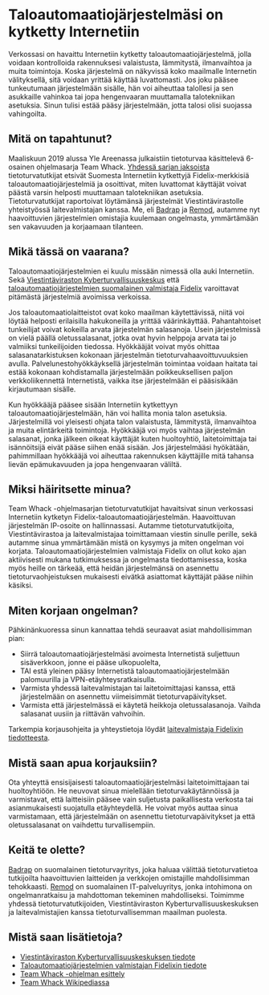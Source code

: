 # Taloautomaatiojärjestelmäsi on kytketty Internetiin

Verkossasi on havaittu Internetiin kytketty taloautomaatiojärjestelmä, jolla voidaan kontrolloida rakennuksesi valaistusta, lämmitystä, ilmanvaihtoa ja muita toimintoja. Koska järjestelmä on näkyvissä koko maailmalle Internetin välityksellä, sitä voidaan yrittää käyttää luvattomasti. Jos joku pääsee tunkeutumaan järjestelmään sisälle, hän voi aiheuttaa talollesi ja sen asukkaille vahinkoa tai jopa hengenvaaran muuttamalla talotekniikan asetuksia. Sinun tulisi estää pääsy järjestelmään, jotta talosi olisi suojassa vahingoilta. 

## Mitä on tapahtunut?

Maaliskuun 2019 alussa Yle Areenassa julkaistiin tietoturvaa käsittelevä 6-osainen ohjelmasarja Team Whack. [Yhdessä sarjan jaksoista](https://areena.yle.fi/1-4664683) tietoturvatutkijat etsivät Suomesta Internetiin kytkettyjä Fidelix-merkkisiä  taloautomaatiojärjestelmiä ja osoittivat, miten luvattomat käyttäjät voivat päästä varsin helposti muuttamaan talotekniikan asetuksia. Tietoturvatutkijat raportoivat löytämänsä järjestelmät Viestintävirastolle yhteistyössä laitevalmistajan kanssa. Me, eli [Badrap](https://badrap.io) ja [Remod](https://remod.fi), autamme nyt haavoittuvien järjestelmien omistajia kuulemaan ongelmasta, ymmärtämään sen vakavuuden ja korjaamaan tilanteen.

## Mikä tässä on vaarana?

Taloautomaatiojärjestelmien ei kuulu missään nimessä olla auki Internetiin. Sekä [Viestintäviraston Kyberturvallisuuskeskus](https://www.kyberturvallisuuskeskus.fi/fi/ajankohtaista/kuka-sammutti-valot-puutteellinen-rakennusautomaatiolaitteiden-suojaus-verkossa) että [taloautomaatiojärjestelmien suomalainen valmistaja Fidelix](https://www.fidelix.fi/fidelix-mukana-team-whack-kaikki-on-hakkeroitavissa-ohjelmasarjassa/) varoittavat pitämästä järjestelmiä avoimissa verkoissa. 

Jos taloautomaatiolaitteistot ovat koko maailman käytettävissä, niitä voi löytää helposti erilaisilla hakukoneilla ja yrittää väärinkäyttää. Pahantahtoiset tunkeilijat voivat kokeilla arvata järjestelmän salasanoja. Usein järjestelmissä on vielä päällä oletussalasanat, jotka ovat hyvin helppoja arvata tai jo valmiiksi tunkeilijoiden tiedossa. Hyökkääjät voivat myös ohittaa salasanatarkistuksen kokonaan järjestelmän tietoturvahaavoittuvuuksien avulla. Palvelunestohyökkäyksellä järjestelmän toimintaa voidaan haitata tai estää kokonaan kohdistamalla järjestelmään poikkeuksellisen paljon verkkoliikennettä Internetistä, vaikka itse järjestelmään ei pääsisikään kirjautumaan sisälle.

Kun hyökkääjä pääsee sisään Internetiin kytkettyyn taloautomaatiojärjestelmään, hän voi hallita monia talon asetuksia. Järjestelmillä voi yleisesti ohjata talon valaistusta, lämmitystä, ilmanvaihtoa ja muita elintärkeitä toimintoja. Hyökkääjä voi myös vaihtaa järjestelmän salasanat, jonka jälkeen oikeat käyttäjät kuten huoltoyhtiö, laitetoimittaja tai isännöitsijä eivät pääse siihen enää sisään. Jos järjestelmääsi hyökätään, pahimmillaan hyökkääjä voi aiheuttaa rakennuksen käyttäjille mitä tahansa lievän epämukavuuden ja jopa hengenvaaran väliltä.

## Miksi häiritsette minua?

Team Whack -ohjelmasarjan tietoturvatutkijat havaitsivat sinun verkossasi Internetiin kytketyn Fidelix-taloautomaatiojärjestelmän. Haavoittuvan järjestelmän IP-osoite on hallinnassasi. Autamme tietoturvatutkijoita, Viestintävirastoa ja laitevalmistajaa toimittamaan viestin sinulle perille, sekä autamme sinua ymmärtämään mistä on kysymys ja miten ongelman voi korjata. Taloautomaatiojärjestelmien valmistaja Fidelix on ollut koko ajan aktiivisesti mukana tutkimuksessa ja ongelmasta tiedottamisessa, koska myös heille on tärkeää, että heidän järjestelmänsä on asennettu tietoturvaohjeistuksen mukaisesti eivätkä asiattomat käyttäjät pääse niihin käsiksi.

## Miten korjaan ongelman?

Pähkinänkuoressa sinun kannattaa tehdä seuraavat asiat mahdollisimman pian: 

* Siirrä taloautomaatiojärjestelmäsi avoimesta Internetistä suljettuun sisäverkkoon, jonne ei pääse ulkopuolelta, 
* TAI estä yleinen pääsy Internetistä taloautomaatiojärjestelmään palomuurilla ja VPN-etäyhteysratkaisulla.
* Varmista yhdessä laitevalmistajan tai laitetoimittajasi kanssa, että järjestelmään on asennettu viimeisimmät tietoturvapäivitykset. 
* Varmista että järjestelmässä ei käytetä heikkoja oletussalasanoja. Vaihda salasanat uusiin ja riittävän vahvoihin.

Tarkempia korjausohjeita ja yhteystietoja löydät [laitevalmistaja Fidelixin tiedotteesta](https://www.fidelix.fi/fidelix-mukana-team-whack-kaikki-on-hakkeroitavissa-ohjelmasarjassa/).

## Mistä saan apua korjauksiin?

Ota yhteyttä ensisijaisesti taloautomaatiojärjestelmäsi laitetoimittajaan tai huoltoyhtiöön. He neuvovat sinua mielellään tietoturvakäytännöissä ja varmistavat, että laitteisiin pääsee vain suljetusta paikallisesta verkosta tai asianmukaisesti suojatulla etäyhteydellä. He voivat myös auttaa sinua varmistamaan, että järjestelmään on asennettu tietoturvapäivitykset ja että oletussalasanat on vaihdettu turvallisempiin.

## Keitä te olette? 

[Badrap](https://badrap.io) on suomalainen tietoturvayritys, joka haluaa välittää tietoturvatietoa tutkijoilta haavoittuvien laitteiden ja verkkojen omistajille mahdollisimman tehokkaasti. [Remod](https://remod.fi) on suomalainen IT-palveluyritys, jonka intohimona on ongelmanratkaisu ja mahdottoman tekeminen mahdolliseksi. Toimimme yhdessä tietoturvatutkijoiden, Viestintäviraston Kyberturvallisuuskeskuksen ja laitevalmistajien kanssa tietoturvallisemman maailman puolesta.

## Mistä saan lisätietoja?

* [Viestintäviraston Kyberturvallisuuskeskuksen tiedote](https://www.kyberturvallisuuskeskus.fi/fi/ajankohtaista/kuka-sammutti-valot-puutteellinen-rakennusautomaatiolaitteiden-suojaus-verkossa)
* [Taloautomaatiojärjestelmien valmistajan Fidelixin tiedote](https://www.fidelix.fi/fidelix-mukana-team-whack-kaikki-on-hakkeroitavissa-ohjelmasarjassa/)
* [Team Whack -ohjelman esittely](https://yle.fi/aihe/artikkeli/2019/03/04/ammattihakkerit-paljastavat-suomalaisten-tietoturva-on-heikoissa-kantimissa)
* [Team Whack Wikipediassa](https://fi.wikipedia.org/wiki/Team_Whack)
